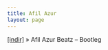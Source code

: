 ```yaml
---
title: Afil Azur
layout: page
---
```


<a href="https://cloud.mail.ru/public/addbffc25a25/Afil%20Azur%20Beatz%20-%20Bootleg" target="_blank">[indir]</a>  »  Afil Azur Beatz &#8211; Bootleg